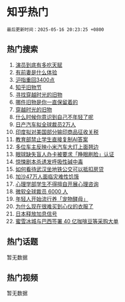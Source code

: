 # 知乎热门

`最后更新时间：2025-05-16 20:23:25 +0800`

## 热门搜索

1. [演员到底有多吃天赋](https://www.zhihu.com/search?q=%E6%BC%94%E5%91%98%E5%88%B0%E5%BA%95%E6%9C%89%E5%A4%9A%E5%90%83%E5%A4%A9%E8%B5%8B)
1. [有前妻是什么体验](https://www.zhihu.com/search?q=%E6%9C%89%E5%89%8D%E5%A6%BB%E6%98%AF%E4%BB%80%E4%B9%88%E4%BD%93%E9%AA%8C)
1. [沪指重回3400点](https://www.zhihu.com/search?q=%E6%B2%AA%E6%8C%87%E9%87%8D%E5%9B%9E3400%E7%82%B9)
1. [知乎旧物节](https://www.zhihu.com/search?q=%E7%9F%A5%E4%B9%8E%E6%97%A7%E7%89%A9%E8%8A%82)
1. [寻找穿越时光的旧物](https://www.zhihu.com/search?q=%E5%AF%BB%E6%89%BE%E7%A9%BF%E8%B6%8A%E6%97%B6%E5%85%89%E7%9A%84%E6%97%A7%E7%89%A9)
1. [哪件旧物是你一直保留着的](https://www.zhihu.com/search?q=%E5%93%AA%E4%BB%B6%E6%97%A7%E7%89%A9%E6%98%AF%E4%BD%A0%E4%B8%80%E7%9B%B4%E4%BF%9D%E7%95%99%E7%9D%80%E7%9A%84)
1. [穿越时光的旧物](https://www.zhihu.com/search?q=%E7%A9%BF%E8%B6%8A%E6%97%B6%E5%85%89%E7%9A%84%E6%97%A7%E7%89%A9)
1. [什么时候你意识到自己不年轻了呢](https://www.zhihu.com/search?q=%E4%BB%80%E4%B9%88%E6%97%B6%E5%80%99%E4%BD%A0%E6%84%8F%E8%AF%86%E5%88%B0%E8%87%AA%E5%B7%B1%E4%B8%8D%E5%B9%B4%E8%BD%BB%E4%BA%86%E5%91%A2)
1. [日产汽车拟全球裁员2万人](https://www.zhihu.com/search?q=%E6%97%A5%E4%BA%A7%E6%B1%BD%E8%BD%A6%E6%8B%9F%E5%85%A8%E7%90%83%E8%A3%81%E5%91%982%E4%B8%87%E4%BA%BA)
1. [印度拟对美国部分输印商品征收关税](https://www.zhihu.com/search?q=%E5%8D%B0%E5%BA%A6%E6%8B%9F%E5%AF%B9%E7%BE%8E%E5%9B%BD%E9%83%A8%E5%88%86%E8%BE%93%E5%8D%B0%E5%95%86%E5%93%81%E5%BE%81%E6%94%B6%E5%85%B3%E7%A8%8E)
1. [教育部禁止学生直接复制AI答案](https://www.zhihu.com/search?q=%E6%95%99%E8%82%B2%E9%83%A8%E7%A6%81%E6%AD%A2%E5%AD%A6%E7%94%9F%E7%9B%B4%E6%8E%A5%E5%A4%8D%E5%88%B6AI%E7%AD%94%E6%A1%88)
1. [多位车主反映小米汽车大灯上面翘边](https://www.zhihu.com/search?q=%E5%A4%9A%E4%BD%8D%E8%BD%A6%E4%B8%BB%E5%8F%8D%E6%98%A0%E5%B0%8F%E7%B1%B3%E6%B1%BD%E8%BD%A6%E5%A4%A7%E7%81%AF%E4%B8%8A%E9%9D%A2%E7%BF%98%E8%BE%B9)
1. [眼球缺失盲人办卡被要求「睁眼刷脸」认证](https://www.zhihu.com/search?q=%E7%9C%BC%E7%90%83%E7%BC%BA%E5%A4%B1%E7%9B%B2%E4%BA%BA%E5%8A%9E%E5%8D%A1%E8%A2%AB%E8%A6%81%E6%B1%82%E3%80%8C%E7%9D%81%E7%9C%BC%E5%88%B7%E8%84%B8%E3%80%8D%E8%AE%A4%E8%AF%81)
1. [惊悚剧本杀诱发呼吸性碱中毒](https://www.zhihu.com/search?q=%E6%83%8A%E6%82%9A%E5%89%A7%E6%9C%AC%E6%9D%80%E8%AF%B1%E5%8F%91%E5%91%BC%E5%90%B8%E6%80%A7%E7%A2%B1%E4%B8%AD%E6%AF%92)
1. [如何看待武汉坐地铁公交可以抵扣房贷](https://www.zhihu.com/search?q=%E5%A6%82%E4%BD%95%E7%9C%8B%E5%BE%85%E6%AD%A6%E6%B1%89%E5%9D%90%E5%9C%B0%E9%93%81%E5%85%AC%E4%BA%A4%E5%8F%AF%E4%BB%A5%E6%8A%B5%E6%89%A3%E6%88%BF%E8%B4%B7)
1. [加沙47万人面临灾难性饥饿](https://www.zhihu.com/search?q=%E5%8A%A0%E6%B2%9947%E4%B8%87%E4%BA%BA%E9%9D%A2%E4%B8%B4%E7%81%BE%E9%9A%BE%E6%80%A7%E9%A5%A5%E9%A5%BF)
1. [心理学部学生不得擅自开展心理咨询](https://www.zhihu.com/search?q=%E5%BF%83%E7%90%86%E5%AD%A6%E9%83%A8%E5%AD%A6%E7%94%9F%E4%B8%8D%E5%BE%97%E6%93%85%E8%87%AA%E5%BC%80%E5%B1%95%E5%BF%83%E7%90%86%E5%92%A8%E8%AF%A2)
1. [微软全球裁员 6000 人](https://www.zhihu.com/search?q=%E5%BE%AE%E8%BD%AF%E5%85%A8%E7%90%83%E8%A3%81%E5%91%98%206000%20%E4%BA%BA)
1. [年轻人开始流行养「宠物酵母」](https://www.zhihu.com/search?q=%E5%B9%B4%E8%BD%BB%E4%BA%BA%E5%BC%80%E5%A7%8B%E6%B5%81%E8%A1%8C%E5%85%BB%E3%80%8C%E5%AE%A0%E7%89%A9%E9%85%B5%E6%AF%8D%E3%80%8D)
1. [为什么现在很难买到心仪的衣服了](https://www.zhihu.com/search?q=%E4%B8%BA%E4%BB%80%E4%B9%88%E7%8E%B0%E5%9C%A8%E5%BE%88%E9%9A%BE%E4%B9%B0%E5%88%B0%E5%BF%83%E4%BB%AA%E7%9A%84%E8%A1%A3%E6%9C%8D%E4%BA%86)
1. [日本释放加息信号](https://www.zhihu.com/search?q=%E6%97%A5%E6%9C%AC%E9%87%8A%E6%94%BE%E5%8A%A0%E6%81%AF%E4%BF%A1%E5%8F%B7)
1. [蜜雪冰城与巴西签署 40 亿咖啡豆等采购大单](https://www.zhihu.com/search?q=%E8%9C%9C%E9%9B%AA%E5%86%B0%E5%9F%8E%E4%B8%8E%E5%B7%B4%E8%A5%BF%E7%AD%BE%E7%BD%B2%2040%20%E4%BA%BF%E5%92%96%E5%95%A1%E8%B1%86%E7%AD%89%E9%87%87%E8%B4%AD%E5%A4%A7%E5%8D%95)

## 热门话题

暂无数据

## 热门视频

暂无数据